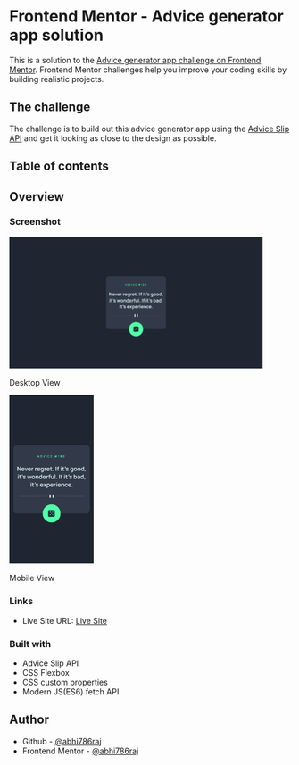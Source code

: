 # Frontend Mentor - Advice generator app solution

This is a solution to the [Advice generator app challenge on Frontend Mentor](https://www.frontendmentor.io/challenges/advice-generator-app-QdUG-13db). Frontend Mentor challenges help you improve your coding skills by building realistic projects.

## The challenge

The challenge is to build out this advice generator app using the [Advice Slip API](https://api.adviceslip.com) and get it looking as close to the design as possible.

## Table of contents

## Overview

### Screenshot

<img src="./images/sol-desktop.png" alt="Mobile Preview" style="width:90%;"/>

Desktop View

<img src="./images/sol-mobile.png" alt="Mobile Preview" style="width:30%;"/>

Mobile View

### Links

- Live Site URL: [Live Site](https://abhi786raj.github.io/AdviceGenerator/)

### Built with

- Advice Slip API
- CSS Flexbox
- CSS custom properties
- Modern JS(ES6) fetch API

## Author

- Github - [@abhi786raj](https://github.com/abhi786raj/)
- Frontend Mentor - [@abhi786raj](https://www.frontendmentor.io/profile/abhi786raj)
